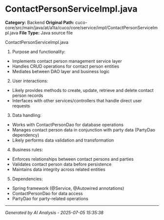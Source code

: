 # ContactPersonServiceImpl.java

**Category:** Backend
**Original Path:** cuco-core/src/main/java/at/a1ta/cuco/core/service/impl/ContactPersonServiceImpl.java
**File Type:** Java source file

ContactPersonServiceImpl.java
1. Purpose and functionality:
- Implements contact person management service layer
- Handles CRUD operations for contact person entities
- Mediates between DAO layer and business logic

2. User interactions:
- Likely provides methods to create, update, retrieve and delete contact person records
- Interfaces with other services/controllers that handle direct user requests

3. Data handling:
- Works with ContactPersonDao for database operations
- Manages contact person data in conjunction with party data (PartyDao dependency)
- Likely performs data validation and transformation

4. Business rules:
- Enforces relationships between contact persons and parties
- Validates contact person data before persistence
- Maintains data integrity across related entities

5. Dependencies:
- Spring framework (@Service, @Autowired annotations)
- ContactPersonDao for data access
- PartyDao for party-related operations

---
*Generated by AI Analysis - 2025-07-05 15:35:38*
